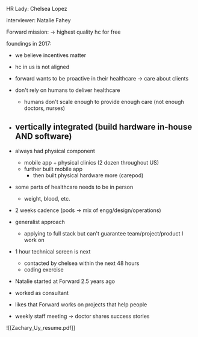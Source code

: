 
HR Lady: Chelsea Lopez

interviewer: Natalie Fahey

Forward mission: -> highest quality hc for free

foundings in 2017:
- we believe incentives matter
- hc in us is not aligned

- forward wants to be proactive in their healthcare -> care about clients

- don't rely on humans to deliver healthcare
	- humans don't scale enough to provide enough care (not enough doctors, nurses)

- vertically integrated (build hardware in-house AND software)
	- 

- always had physical component
	- mobile app + physical clinics (2 dozen throughout US)
	- further built mobile app
		- then built physical hardware more (carepod)

- some parts of healthcare needs to be in person
	- weight, blood, etc.

- 2 weeks cadence (pods -> mix of engg/design/operations)

- generalist approach
	- applying to full stack but can't guarantee team/project/product I work on

- 1 hour technical screen is next
	- contacted by chelsea within the next 48 hours
	- coding exercise

- Natalie started at Forward 2.5 years ago
- worked as consultant
- likes that Forward works on projects that help people 

- weekly staff meeting -> doctor shares success stories


![[Zachary_Uy_resume.pdf]]



